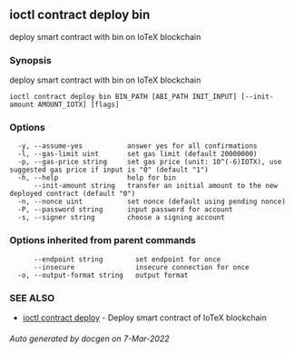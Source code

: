 ## ioctl contract deploy bin

deploy smart contract with bin on IoTeX blockchain

### Synopsis

deploy smart contract with bin on IoTeX blockchain

```
ioctl contract deploy bin BIN_PATH [ABI_PATH INIT_INPUT] [--init-amount AMOUNT_IOTX] [flags]
```

### Options

```
  -y, --assume-yes           answer yes for all confirmations
  -l, --gas-limit uint       set gas limit (default 20000000)
  -p, --gas-price string     set gas price (unit: 10^(-6)IOTX), use suggested gas price if input is "0" (default "1")
  -h, --help                 help for bin
      --init-amount string   transfer an initial amount to the new deployed contract (default "0")
  -n, --nonce uint           set nonce (default using pending nonce)
  -P, --password string      input password for account
  -s, --signer string        choose a signing account
```

### Options inherited from parent commands

```
      --endpoint string        set endpoint for once
      --insecure               insecure connection for once
  -o, --output-format string   output format
```

### SEE ALSO

* [ioctl contract deploy](ioctl_contract_deploy.md)	 - Deploy smart contract of IoTeX blockchain

###### Auto generated by docgen on 7-Mar-2022
